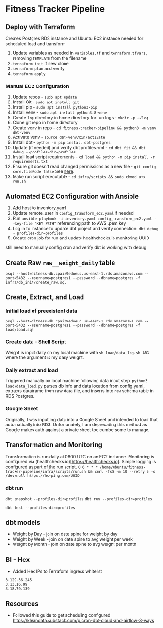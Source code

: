 # Fitness Tracker Pipeline

## Deploy with Terraform
Creates Postgres RDS instance and Ubuntu EC2 instance needed for scheduled load and transform
1. Update variables as needed in `variables.tf` and `terraform.tfvars`, removing `TEMPLATE` from the filename
2. `terraform init` if new clone
3. `terraform plan` and verify
4. `terraform apply`

### Manual EC2 Configuration
1. Update repos - `sudo apt update`
2. Install Git - `sudo apt install git`
3. Install pip - `sudo apt install python3-pip`
4. Install venv - `sudo apt install python3.8-venv`
5. Create `log` directory in home directory for run logs - `mkdir -p ~/log`
5. Clone git repo in home directory
6. Create venv in repo - `cd fitness-tracker-pipeline && python3 -m venv dbt-venv`
7. Activate venv - `source dbt-venv/bin/activate`
8. Install dbt - `python -m pip install dbt-postgres`
9. Update (if needed) and verify dbt profiles.yml - `cd dbt_fit && dbt debug --profiles-dir=profiles`
10. Install load script requirements - `cd load && python -m pip install -r requirements.txt`
11. Ensure git doesn't read changed permissions as a new file - `git config core.fileMode false`
See [here](https://stackoverflow.com/questions/2517339/how-to-restore-the-permissions-of-files-and-directories-within-git-if-they-have).
12. Make run script executable - `cd infra/scripts && sudo chmod u+x run.sh`

## Automated EC2 Configuration with Ansible
1. Add host to inventory.yaml
2. Update remote_user in `config_transform_ec2.yaml` if needed
3. Run `ansible-playbook -i inventory.yaml config_transform_ec2.yaml --key-file "KEY PATH"` referencing path to AWS .pem key
4. Log in to instance to update dbt project and verify connection: `dbt debug --profiles-dir=profiles`
5. Create cron job for run and update healthchecks.io monitoring UUID

still need to manually config cron and verify dbt is working with debug

## Create Raw `raw__weight_daily` table
`psql --host=fitness-db.cpaiz9edoeuq.us-east-1.rds.amazonaws.com --port=5432 --username=postgres1 --password --dbname=postgres -f infra/db_init/create_raw.sql`

## Create, Extract, and Load
### Initial load of preexistent data
`psql --host=fitness-db.cpaiz9edoeuq.us-east-1.rds.amazonaws.com --port=5432 --username=postgres1 --password --dbname=postgres -f load/load.sql`

### Create data - Shell Script
Weight is input daily on my local machine with `sh load/data_log.sh ARG` where the argument is my daily weight.

### Daily extract and load
Triggered manually on local machine following data input step. `python3 load/data_load.py` parses db info and data location from config.yaml, extracts dataframe from raw data file, and inserts into `raw` schema table in RDS Postgres. 

### Google Sheet
Originally, I was inputting data into a Google Sheet and intended to load that automatically into RDS. Unfortunately, I am deprecating this method as Google makes auth against a private sheet too cumbersome to manage. 

## Transformation and Monitoring
Transformation is run daily at 0600 UTC on an EC2 instance. Monitoring is configured via (healthchecks.io)[https://healthchecks.io]. Simple logging is configured as part of the run script.
`0 6 * * * /home/ubuntu/fitness-tracker-pipeline/infra/scripts/run.sh && curl -fsS -m 10 --retry 5 -o /dev/null https://hc-ping.com/UUID`

### dbt run
`dbt snapshot --profiles-dir=profiles`
`dbt run --profiles-dir=profiles`

`dbt test --profiles-dir=profiles`

## dbt models
* Weight by Day - join on date spine for weight by day
* Weight by Week - join on date spine to avg weight per week
* Weight by Month - join on date spine to avg weight per month

## BI - Hex
* Added Hex IPs to Terraform ingress whitelist
```
3.129.36.245
3.13.16.99
3.18.79.139
```
## Resources
* Followed this guide to get scheduling configured https://kleandata.substack.com/p/cron-dbt-cloud-and-airflow-3-ways